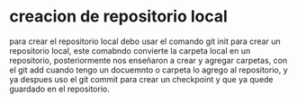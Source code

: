 # creacion de repositorio local 
para crear el repositorio local debo usar el comando git init para crear un repositorio local, este comabndo convierte la carpeta local en un repositorio, posteriormente nos enseñaron a crear y agregar carpetas, con el git add cuando tengo un docuemnto o carpeta lo agrego al repositorio, y ya despues uso el git commit para crear un checkpoint y que ya quede guardado en el repositorio.